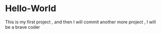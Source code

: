 # Hello-World
This is my first project , and then I will commit another more project , I will be a brave coder
